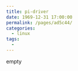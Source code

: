 ```yaml
---
title: pi-driver
date: 1969-12-31 17:00:00
permalink: /pages/ad5c44/
categories:
  - linux
tags:
  - 
---
```

empty
